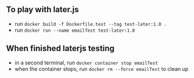 ## To play with later.js
  - run `docker build -f Dockerfile.test --tag test-later:1.0 .`
  - run `docker run --name emailTest test-later:1.0`

## When finished laterjs testing
  - in a second terminal, run `docker container stop emailTest`
  - when the container stops, run `docker rm --force emailTest` to clean up
